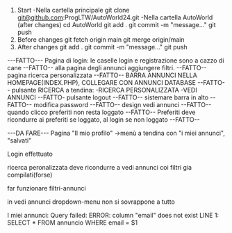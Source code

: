 1. Start
-Nella cartella principale
git clone git@github.com:ProgLTW/AutoWorld24.git
-Nella cartella AutoWorld (after changes)
cd AutoWorld
git add .
git commit -m "message..."
git push
2. Before changes
git fetch origin main
git merge origin/main
3. After changes
git add .
git commit -m "message..."
git push



---FATTO---
Pagina di login: le caselle login e registrazione sono a cazzo di cane --FATTO--
alla pagina degli annunci aggiungere filtri. --FATTO--
pagina ricerca personalizzata --FATTO--
BARRA ANNUNCI NELLA HOMEPAGE(INDEX.PHP), COLLEGARE CON ANNUNCI DATABASE --FATTO--
pulsante RICERCA a tendina: -RICERCA PERSONALIZZATA -VEDI ANNUNCI --FATTO-
pulsante logout --FATTO--
sistemare barra in alto --FATTO--
modifica password --FATTO--
design vedi annunci --FATTO--
quando clicco preferiti non resta loggato --FATTO--
Preferiti deve ricondurre ai preferiti se loggato, al login se non loggato --FATTO--

    
---DA FARE---
Pagina "Il mio profilo"
    ->menù a tendina con "i miei annunci", "salvati"

Login effettuato

ricerca peronalizzata deve ricondurre a vedi annunci coi filtri gia compilati(forse)

far funzionare filtri-annunci

in vedi annunci dropdown-menu non si sovrappone a tutto

I miei annunci: Query failed: ERROR: column "email" does not exist LINE 1: SELECT * FROM annuncio WHERE email = $1 